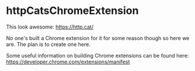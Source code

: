 # httpCatsChromeExtension

This look awesome: https://http.cat/

No one's built a Chrome extension for it for some reason though so here we are. The plan is to create one here.

Some useful information on building Chrome extensions can be found here: https://developer.chrome.com/extensions/manifest

